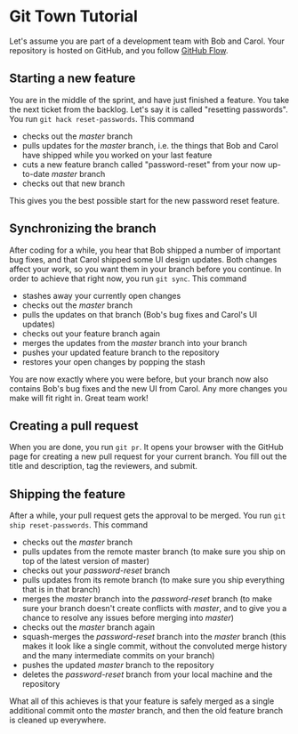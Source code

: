 # Git Town Tutorial

Let's assume you are part of a development team with Bob and Carol.
Your repository is hosted on GitHub, and you follow [GitHub Flow](https://guides.github.com/introduction/flow/index.html).


## Starting a new feature

You are in the middle of the sprint, and have just finished a feature.
You take the next ticket from the backlog.
Let's say it is called "resetting passwords".
You run `git hack reset-passwords`. This command

* checks out the _master_ branch
* pulls updates for the _master_ branch, i.e. the things that Bob and Carol have shipped while you worked on your last feature
* cuts a new feature branch called "password-reset" from your now up-to-date _master_ branch
* checks out that new branch

This gives you the best possible start for the new password reset feature.


## Synchronizing the branch

After coding for a while, you hear that Bob shipped a number of important bug fixes,
and that Carol shipped some UI design updates.
Both changes affect your work, so you want them in your branch before you continue.
In order to achieve that right now, you run `git sync`. This command

* stashes away your currently open changes
* checks out the _master_ branch
* pulls the updates on that branch (Bob's bug fixes and Carol's UI updates)
* checks out your feature branch again
* merges the updates from the _master_ branch into your branch
* pushes your updated feature branch to the repository
* restores your open changes by popping the stash

You are now exactly where you were before, but your branch now also contains Bob's bug fixes and the new UI from Carol.
Any more changes you make will fit right in.
Great team work!


## Creating a pull request

When you are done, you run `git pr`.
It opens your browser with the GitHub page for creating a new pull request for your current branch.
You fill out the title and description, tag the reviewers, and submit.


## Shipping the feature

After a while, your pull request gets the approval to be merged. You run `git ship reset-passwords`. This command

* checks out the _master_ branch
* pulls updates from the remote master branch (to make sure you ship on top of the latest version of master)
* checks out your _password-reset_ branch
* pulls updates from its remote branch (to make sure you ship everything that is in that branch)
* merges the _master_ branch into the _password-reset_ branch
  (to make sure your branch doesn't create conflicts with _master_,
  and to give you a chance to resolve any issues before merging into _master_)
* checks out the _master_ branch again
* squash-merges the _password-reset_ branch into the _master_ branch (this makes it look like a single commit, without the convoluted merge history and the many intermediate commits on your branch)
* pushes the updated _master_ branch to the repository
* deletes the _password-reset_ branch from your local machine and the repository

What all of this achieves is that your feature is safely merged as a single additional commit onto the _master_ branch,
and then the old feature branch is cleaned up everywhere.
